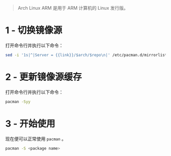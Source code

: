 > Arch Linux ARM 是用于 ARM 计算机的 Linux 发行版。

# 1 - 切换镜像源

打开命令行并执行以下命令：

```bash
sed -i '1s|^|Server = {{link}}/$arch/$repo\n|' /etc/pacman.d/mirrorlist
```

# 2 - 更新镜像源缓存

打开命令行并执行以下命令：

```bash
pacman -Syy
```

# 3 - 开始使用

现在便可以正常使用 `pacman` 。

```bash
pacman -S <package name>
```
